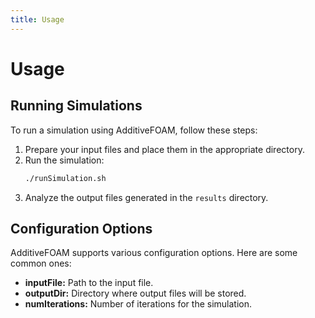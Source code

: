 ```yaml
---
title: Usage
---
```


# Usage

## Running Simulations

To run a simulation using AdditiveFOAM, follow these steps:

1. Prepare your input files and place them in the appropriate directory.
2. Run the simulation:
    ```bash
    ./runSimulation.sh
    ```
3. Analyze the output files generated in the `results` directory.

## Configuration Options

AdditiveFOAM supports various configuration options. Here are some common ones:

- **inputFile:** Path to the input file.
- **outputDir:** Directory where output files will be stored.
- **numIterations:** Number of iterations for the simulation.
